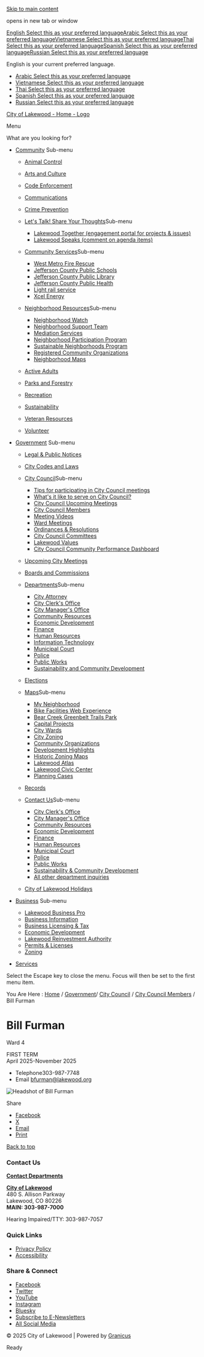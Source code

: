 [Skip to main content](https://www.lakewood.org/Government/City-Council/City-Council-Members/Bill-Furman/)

opens in new tab or window

[English Select this as your preferred language](https://www.lakewood.org/Government/City-Council/City-Council-Members/Bill-Furman?oc_lang=en-US)[Arabic Select this as your preferred language](https://www.lakewood.org/Government/City-Council/City-Council-Members/Bill-Furman?oc_lang=ar)[Vietnamese Select this as your preferred language](https://www.lakewood.org/Government/City-Council/City-Council-Members/Bill-Furman?oc_lang=vi)[Thai Select this as your preferred language](https://www.lakewood.org/Government/City-Council/City-Council-Members/Bill-Furman?oc_lang=th)[Spanish Select this as your preferred language](https://www.lakewood.org/Government/City-Council/City-Council-Members/Bill-Furman?oc_lang=es)[Russian Select this as your preferred language](https://www.lakewood.org/Government/City-Council/City-Council-Members/Bill-Furman?oc_lang=ru)

English is your current preferred language.

- [Arabic Select this as your preferred language](https://www.lakewood.org/Government/City-Council/City-Council-Members/Bill-Furman?oc_lang=ar)
- [Vietnamese Select this as your preferred language](https://www.lakewood.org/Government/City-Council/City-Council-Members/Bill-Furman?oc_lang=vi)
- [Thai Select this as your preferred language](https://www.lakewood.org/Government/City-Council/City-Council-Members/Bill-Furman?oc_lang=th)
- [Spanish Select this as your preferred language](https://www.lakewood.org/Government/City-Council/City-Council-Members/Bill-Furman?oc_lang=es)
- [Russian Select this as your preferred language](https://www.lakewood.org/Government/City-Council/City-Council-Members/Bill-Furman?oc_lang=ru)

[City of Lakewood - Home - Logo](https://www.lakewood.org/Home)

Menu

What are you looking for?

- [Community](https://www.lakewood.org/Community) Sub-menu
  
  - [Animal Control](https://www.lakewood.org/Community/Animal-Control-redirect-to-PD)
  - [Arts and Culture](https://www.lakewood.org/Community/Arts-and-Culture)
  - [Code Enforcement](https://www.lakewood.org/Community/Code-Enforcement)
  - [Communications](https://www.lakewood.org/Community/Communications)
  - [Crime Prevention](https://www.lakewood.org/Community/Crime-Prevention)
  - [Let's Talk! Share Your Thoughts](https://www.lakewood.org/Community/Lets-Talk-Share-Your-Thoughts)Sub-menu
    
    - [Lakewood Together (engagement portal for projects &amp; issues)](https://www.lakewood.org/Community/Lets-Talk-Share-Your-Thoughts/Lakewood-Together)
    - [Lakewood Speaks (comment on agenda items)](https://www.lakewood.org/Community/Lets-Talk-Share-Your-Thoughts/Lakewood-Speaks)
  - [Community Services](https://www.lakewood.org/Community/Community-Services)Sub-menu
    
    - [West Metro Fire Rescue](https://www.lakewood.org/Community/Community-Services/West-Metro-Fire-Rescue)
    - [Jefferson County Public Schools](https://www.lakewood.org/Community/Community-Services/Jefferson-County-Public-Schools)
    - [Jefferson County Public Library](https://www.lakewood.org/Community/Community-Services/Jefferson-County-Public-Library)
    - [Jefferson County Public Health](https://www.lakewood.org/Community/Community-Services/Jefferson-County-Public-Health)
    - [Light rail service](https://www.lakewood.org/Community/Community-Services/Light-rail-service)
    - [Xcel Energy](https://www.lakewood.org/Community/Community-Services/Xcel-Energy)
  - [Neighborhood Resources](https://www.lakewood.org/Community/Neighborhood-Resources)Sub-menu
    
    - [Neighborhood Watch](https://www.lakewood.org/Community/Neighborhood-Resources/Neighborhood-Watch-redirect)
    - [Neighborhood Support Team](https://www.lakewood.org/Community/Neighborhood-Resources/Neighborhood-Support-Team-redirect)
    - [Mediation Services](https://www.lakewood.org/Community/Neighborhood-Resources/Mediation-Services)
    - [Neighborhood Participation Program](https://www.lakewood.org/Community/Neighborhood-Resources/Neighborhood-Participation-Program-redirect)
    - [Sustainable Neighborhoods Program](https://www.lakewood.org/Community/Neighborhood-Resources/Sustainable-Neighborhoods-Program-redirect)
    - [Registered Community Organizations](https://www.lakewood.org/Community/Neighborhood-Resources/Neighborhood-Organizations-Redirect)
    - [Neighborhood Maps](https://www.lakewood.org/Community/Neighborhood-Resources/Neighborhood-Maps)
  - [Active Adults](https://www.lakewood.org/Community/Active-Adults)
  - [Parks and Forestry](https://www.lakewood.org/Community/Parks-and-Forestry)
  - [Recreation](https://www.lakewood.org/Community/Recreation)
  - [Sustainability](https://www.lakewood.org/Community/Sustainability)
  - [Veteran Resources](https://www.lakewood.org/Community/Veterans-Services-Shared-from-HR)
  - [Volunteer](https://www.lakewood.org/Community/Volunteer)
- [Government](https://www.lakewood.org/Government) Sub-menu
  
  - [Legal &amp; Public Notices](https://www.lakewood.org/Government/Public-Notices)
  - [City Codes and Laws](https://www.lakewood.org/Government/City-Codes-and-Laws-Redirect)
  - [City Council](https://www.lakewood.org/Government/City-Council)Sub-menu
    
    - [Tips for participating in City Council meetings](https://www.lakewood.org/Government/City-Council/Tips-for-participating-in-City-Council-meetings)
    - [What's it like to serve on City Council?](https://www.lakewood.org/Government/City-Council/Whats-it-like-to-serve-on-City-Council)
    - [City Council Upcoming Meetings](https://www.lakewood.org/Government/City-Council/City-Council-Upcoming-Meetings)
    - [City Council Members](https://www.lakewood.org/Government/City-Council/City-Council-Members)
    - [Meeting Videos](https://www.lakewood.org/Government/City-Council/Meeting-Videos)
    - [Ward Meetings](https://www.lakewood.org/Government/City-Council/Ward-Meetings)
    - [Ordinances &amp; Resolutions](https://www.lakewood.org/Government/City-Council/Ordinances-Resolutions)
    - [City Council Committees](https://www.lakewood.org/Government/City-Council/City-Council-Committees)
    - [Lakewood Values](https://www.lakewood.org/Government/City-Council/Lakewood-Values)
    - [City Council Community Performance Dashboard](https://www.lakewood.org/Government/City-Council/City-Council-Community-Performance-Dashboard)
  - [Upcoming City Meetings](https://www.lakewood.org/Government/Upcoming-City-Meetings)
  - [Boards and Commissions](https://www.lakewood.org/Government/Boards-and-Commissions-Redirect)
  - [Departments](https://www.lakewood.org/Government/Departments)Sub-menu
    
    - [City Attorney](https://www.lakewood.org/Government/Departments/City-Attorney)
    - [City Clerk's Office](https://www.lakewood.org/Government/Departments/City-Clerks-Office)
    - [City Manager's Office](https://www.lakewood.org/Government/Departments/City-Managers-Office)
    - [Community Resources](https://www.lakewood.org/Government/Departments/Community-Resources)
    - [Economic Development](https://www.lakewood.org/Government/Departments/Economic-Development)
    - [Finance](https://www.lakewood.org/Government/Departments/Finance)
    - [Human Resources](https://www.lakewood.org/Government/Departments/Human-Resources)
    - [Information Technology](https://www.lakewood.org/Government/Departments/Information-Technology)
    - [Municipal Court](https://www.lakewood.org/Government/Departments/Municipal-Court)
    - [Police](https://www.lakewood.org/Government/Departments/Police)
    - [Public Works](https://www.lakewood.org/Government/Departments/Public-Works)
    - [Sustainability and Community Development](https://www.lakewood.org/Government/Departments/Sustainability-and-Community-Development)
  - [Elections](https://www.lakewood.org/Government/Elections)
  - [Maps](https://www.lakewood.org/Government/Maps)Sub-menu
    
    - [My Neighborhood](https://www.lakewood.org/Government/Maps/My-Neighborhood)
    - [Bike Facilities Web Experience](https://www.lakewood.org/Government/Maps/Bike-Facilities-Web-Experience)
    - [Bear Creek Greenbelt Trails Park](https://www.lakewood.org/Government/Maps/Bear-Creek-Greenbelt-Trails-Park)
    - [Capital Projects](https://www.lakewood.org/Government/Maps/Capital-Projects)
    - [City Wards](https://www.lakewood.org/Government/Maps/City-Wards)
    - [City Zoning](https://www.lakewood.org/Government/Maps/City-Zoning)
    - [Community Organizations](https://www.lakewood.org/Government/Maps/Community-Organizations)
    - [Development Highlights](https://www.lakewood.org/Government/Maps/Development-Highlights)
    - [Historic Zoning Maps](https://www.lakewood.org/Government/Maps/Historic-Zoning-Maps)
    - [Lakewood Atlas](https://www.lakewood.org/Government/Maps/Lakewood-Atlas)
    - [Lakewood Civic Center](https://www.lakewood.org/Government/Maps/Lakewood-Civic-Center)
    - [Planning Cases](https://www.lakewood.org/Government/Maps/Planning-Cases)
  - [Records](https://www.lakewood.org/Government/Records)
  - [Contact Us](https://www.lakewood.org/Government/Contact-Us)Sub-menu
    
    - [City Clerk's Office](https://www.lakewood.org/Government/Contact-Us/City-Clerks-Office)
    - [City Manager's Office](https://www.lakewood.org/Government/Contact-Us/City-Managers-Office)
    - [Community Resources](https://www.lakewood.org/Government/Contact-Us/Community-Resources)
    - [Economic Development](https://www.lakewood.org/Government/Contact-Us/Economic-Development)
    - [Finance](https://www.lakewood.org/Government/Contact-Us/Finance)
    - [Human Resources](https://www.lakewood.org/Government/Contact-Us/Human-Resources)
    - [Municipal Court](https://www.lakewood.org/Government/Contact-Us/Municipal-Court)
    - [Police](https://www.lakewood.org/Government/Contact-Us/Police)
    - [Public Works](https://www.lakewood.org/Government/Contact-Us/Public-Works)
    - [Sustainability &amp; Community Development](https://www.lakewood.org/Government/Contact-Us/Sustainability-Community-Development)
    - [All other department inquiries](https://www.lakewood.org/Government/Contact-Us/All-other-department-inquiries)
  - [City of Lakewood Holidays](https://www.lakewood.org/Government/City-of-Lakewood-Holidays)
- [Business](https://www.lakewood.org/Business) Sub-menu
  
  - [Lakewood Business Pro](https://www.lakewood.org/Business/Lakewood-Business-Pro-Redirect)
  - [Business Information](https://www.lakewood.org/Business/Business-Information)
  - [Business Licensing &amp; Tax](https://www.lakewood.org/Business/Business-Licensing-Tax)
  - [Economic Development](https://www.lakewood.org/Business/Economic-Development)
  - [Lakewood Reinvestment Authority](https://www.lakewood.org/Business/Reinvestment-Authority)
  - [Permits &amp; Licenses](https://www.lakewood.org/Business/Permits-Licenses)
  - [Zoning](https://www.lakewood.org/Business/Zoning)
- [Services](https://www.lakewood.org/Services)

Select the Escape key to close the menu. Focus will then be set to the first menu item.

You Are Here : [Home](https://www.lakewood.org/Home) / [Government](https://www.lakewood.org/Government)/ [City Council](https://www.lakewood.org/Government/City-Council) / [City Council Members](https://www.lakewood.org/Government/City-Council/City-Council-Members) / Bill Furman

# Bill Furman

Ward 4

FIRST TERM  
April 2025-November 2025

- Telephone303-987-7748
- Email [bfurman@lakewood.org](mailto:bfurman@lakewood.org "Compose an email to bfurman@lakewood.org")

![Headshot of Bill Furman](https://www.lakewood.org/files/assets/public/v/4/city-clerks-office/elections/candidate-photos/bill-furman.jpg?dimension=pageimage&w=480)

Share

- [Facebook](https://www.facebook.com/sharer/sharer.php?u=https%3A%2F%2Fwww.lakewood.org%2FGovernment%2FCity-Council%2FCity-Council-Members%2FBill-Furman)
- [X](https://twitter.com/share?url=https%3A%2F%2Fwww.lakewood.org%2FGovernment%2FCity-Council%2FCity-Council-Members%2FBill-Furman)
- [Email](mailto:?Body=https%3A%2F%2Fwww.lakewood.org%2FGovernment%2FCity-Council%2FCity-Council-Members%2FBill-Furman)
- [Print](https://www.lakewood.org/Government/City-Council/City-Council-Members/Bill-Furman)

[Back to top](https://www.lakewood.org/Government/City-Council/City-Council-Members/Bill-Furman/)

### Contact Us

[**Contact Departments**](https://www.lakewood.org/Government/Contact-Us)

[**City of Lakewood**](https://www.lakewood.org/Government/Maps/Lakewood-Civic-Center)  
480 S. Allison Parkway  
Lakewood, CO 80226  
**MAIN: 303-987-7000**

Hearing Impaired/TTY: 303-987-7057

### Quick Links

- [Privacy Policy](https://www.lakewood.org/Site-Footer/Footer-Widgets/Digital-Privacy-Policy)
- [Accessibility](https://www.lakewood.org/Government/Departments/Human-Resources/ADA/Access-Lakewood)

### Share &amp; Connect

- [Facebook](https://www.facebook.com/lakewoodcogov)
- [Twitter](https://twitter.com/LakewoodCOgov)
- [YouTube](https://www.youtube.com/@lakewoodcogov)
- [Instagram](https://www.instagram.com/lakewoodcogov)
- [Bluesky](https://bsky.app/profile/lakewoodcogov.bsky.social)
- [Subscribe to E-Newsletters](https://www.lakewood.org/Government/Departments/City-Managers-Office/Communications/E-Newsletter-Subscription)
- [All Social Media](https://www.lakewood.org/Government/Departments/City-Managers-Office/Communications/Social-Media-Collection)

© 2025 City of Lakewood | Powered by [Granicus](https://granicus.com/solution/govaccess/opencities)

Ready